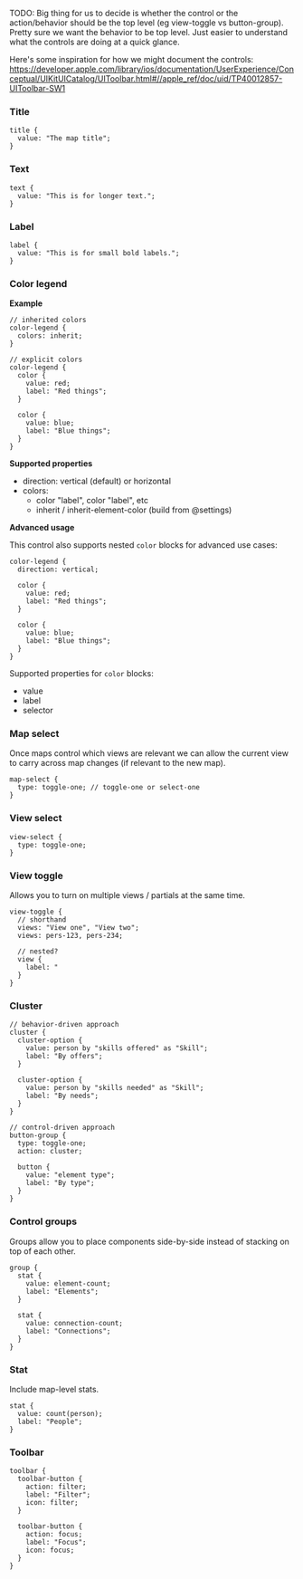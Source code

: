 TODO: Big thing for us to decide is whether the control or the action/behavior should be
the top level (eg view-toggle vs button-group). Pretty sure we want the behavior
to be top level. Just easier to understand what the controls are doing at a
quick glance.

Here's some inspiration for how we might document the controls:
https://developer.apple.com/library/ios/documentation/UserExperience/Conceptual/UIKitUICatalog/UIToolbar.html#//apple_ref/doc/uid/TP40012857-UIToolbar-SW1

### Title

```
title {
  value: "The map title";
}
```

### Text

```
text {
  value: "This is for longer text.";
}
```

### Label

```
label {
  value: "This is for small bold labels.";
}
```

### Color legend

**Example**

```
// inherited colors
color-legend {
  colors: inherit;
}

// explicit colors
color-legend {
  color {
    value: red;
    label: "Red things";
  }
  
  color {
    value: blue;
    label: "Blue things";
  }
}
```

**Supported properties**

- direction: vertical (default) or horizontal
- colors:
  - color "label", color "label", etc 
  - inherit / inherit-element-color (build from @settings)

**Advanced usage**

This control also supports nested `color` blocks for advanced use cases:

```
color-legend {
  direction: vertical;
  
  color {
    value: red;
    label: "Red things";
  }
  
  color {
    value: blue;
    label: "Blue things";
  }
}
```

Supported properties for `color` blocks:
- value 
- label
- selector

### Map select

Once maps control which views are relevant we can allow the current view
to carry across map changes (if relevant to the new map).

```
map-select {
  type: toggle-one; // toggle-one or select-one
}
```

### View select

```
view-select {
  type: toggle-one;
}
```

### View toggle

Allows you to turn on multiple views / partials at the same time.

```
view-toggle {
  // shorthand
  views: "View one", "View two";
  views: pers-123, pers-234;

  // nested?
  view {
    label: "
  }
}
```

### Cluster

```
// behavior-driven approach
cluster {
  cluster-option {
    value: person by "skills offered" as "Skill";
    label: "By offers";
  }
  
  cluster-option {
    value: person by "skills needed" as "Skill";
    label: "By needs";
  }
}

// control-driven approach
button-group {
  type: toggle-one; 
  action: cluster;
  
  button {
    value: "element type";
    label: "By type";
  }
}
```

### Control groups

Groups allow you to place components side-by-side instead of stacking on top of each other.

```
group {
  stat {
    value: element-count;
    label: "Elements";
  }
  
  stat {
    value: connection-count;
    label: "Connections";
  }
}
```

### Stat

Include map-level stats.

```
stat {
  value: count(person);
  label: "People";
}
```

### Toolbar

```
toolbar {
  toolbar-button {
    action: filter;
    label: "Filter";
    icon: filter;
  }
  
  toolbar-button {
    action: focus;
    label: "Focus";
    icon: focus;
  }
}
```

